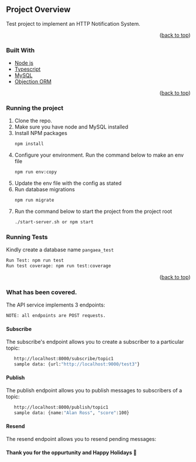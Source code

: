 <!-- ABOUT THE PROJECT -->
## Project Overview


Test project to implement an HTTP Notification System.

<p align="right">(<a href="#top">back to top</a>)</p>

### Built With

* [Node js](https://nodejs.org/)
* [Typescript](https://www.typescriptlang.org/)
* [MySQL](https://www.mysql.com/)
* [Objection ORM](https://vincit.github.io/objection.js/)

<p align="right">(<a href="#top">back to top</a>)</p>


### Running the project

1. Clone the repo. 
2. Make sure you have node and MySQL installed
3. Install NPM packages
   ```sh
   npm install
   ```
4. Configure your environment. Run the command below to make an env file
   ```sh
   npm run env:copy
   ```
5. Update the env file with the config as stated
6. Run database migrations
   ```sh
   npm run migrate
   ```
7. Run the command below to start the project from the project root
   ```sh
   ./start-server.sh or npm start
   ```

### Running Tests

Kindly create a database name `pangaea_test`
```sh
Run Test: npm run test
Run test coverage: npm run test:coverage
```

<p align="right">(<a href="#top">back to top</a>)</p>

### What has been covered.

The API service implements 3 endpoints:
   ```sh
   NOTE: all endpoints are POST requests.
   ```

#### Subscribe
The subscribe's endpoint allows you to create a subscriber to a particular topic:
   ```sh
      http://localhost:8000/subscribe/topic1
      sample data: {url:"http://localhost:9000/test3"}
   ```

#### Publish
The publish endpoint allows you to publish messages to subscribers of a topic:
   ```sh
      http://localhost:8000/publish/topic1
      sample data: {name:"Alan Ross", "score":100}
   ```


#### Resend
The resend endpoint allows you to resend pending messages:


#### Thank you for the oppurtunity and Happy Holidays :tada:
